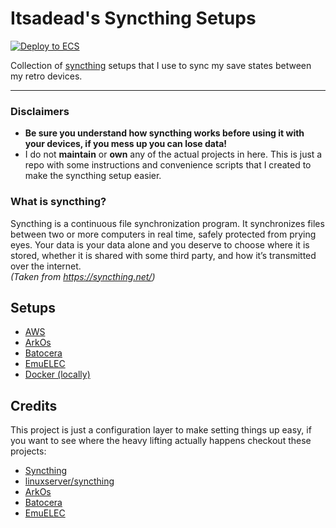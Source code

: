 # Itsadead's Syncthing Setups

[![Deploy to ECS](https://github.com/itsadeadh2/syncthing-setups/actions/workflows/deploy.yml/badge.svg)](https://github.com/itsadeadh2/syncthing-setups/actions/workflows/deploy.yml)

Collection of [syncthing](https://syncthing.net/) setups that I use to sync my save states between my retro devices.

---

### Disclaimers
- **Be sure you understand how syncthing works before using it with your devices, if you mess up you can lose data!**
- I do not **maintain** or **own** any of the actual projects in here. This is just a repo with some instructions and convenience scripts that I created to make the syncthing setup easier.

### What is syncthing?
Syncthing is a continuous file synchronization program. It synchronizes files between two or more computers in real time, safely protected from prying eyes. Your data is your data alone and you deserve to choose where it is stored, whether it is shared with some third party, and how it’s transmitted over the internet.   
_(Taken from https://syncthing.net/)_

## Setups
- [AWS](setups/aws/README.md)
- [ArkOs](setups/arkos/README.md)
- [Batocera](setups/batocera/README.md)
- [EmuELEC](setups/emuelec/README.md)
- [Docker (locally)](https://hub.docker.com/r/linuxserver/syncthing)

## Credits
This project is just a configuration layer to make setting things up easy, if you want to see where the heavy lifting actually happens checkout these projects:
- [Syncthing](https://syncthing.net/)
- [linuxserver/syncthing](https://github.com/linuxserver/docker-syncthing)
- [ArkOs](https://github.com/christianhaitian/arkos)
- [Batocera]()
- [EmuELEC]()